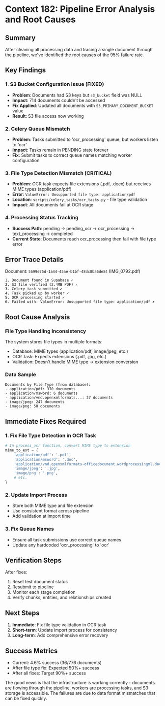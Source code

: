 # Context 182: Pipeline Error Analysis and Root Causes

## Summary
After cleaning all processing data and tracing a single document through the pipeline, we've identified the root causes of the 95% failure rate.

## Key Findings

### 1. S3 Bucket Configuration Issue (FIXED)
- **Problem**: Documents had S3 keys but `s3_bucket` field was NULL
- **Impact**: 714 documents couldn't be accessed
- **Fix Applied**: Updated all documents with `S3_PRIMARY_DOCUMENT_BUCKET` value
- **Result**: S3 file access now working

### 2. Celery Queue Mismatch
- **Problem**: Tasks submitted to 'ocr_processing' queue, but workers listen to 'ocr'
- **Impact**: Tasks remain in PENDING state forever
- **Fix**: Submit tasks to correct queue names matching worker configuration

### 3. File Type Detection Mismatch (CRITICAL)
- **Problem**: OCR task expects file extensions (.pdf, .docx) but receives MIME types (application/pdf)
- **Error**: `ValueError: Unsupported file type: application/pdf`
- **Location**: `scripts/celery_tasks/ocr_tasks.py` - file type validation
- **Impact**: All documents fail at OCR stage

### 4. Processing Status Tracking
- **Success Path**: pending → pending_ocr → ocr_processing → text_processing → completed
- **Current State**: Documents reach ocr_processing then fail with file type error

## Error Trace Details

Document: `5699e75d-1a44-45ae-b1bf-48dc8ba6de84` (IMG_0792.pdf)
```
1. Document found in Supabase ✓
2. S3 file verified (2.4MB PDF) ✓
3. Celery task submitted ✓
4. Task picked up by worker ✓
5. OCR processing started ✓
6. Failed with: ValueError: Unsupported file type: application/pdf ✗
```

## Root Cause Analysis

### File Type Handling Inconsistency
The system stores file types in multiple formats:
- Database: MIME types (application/pdf, image/jpeg, etc.)
- OCR Task: Expects extensions (.pdf, .jpg, etc.)
- Validation: Doesn't handle MIME type → extension conversion

### Data Sample
```
Documents by File Type (from database):
- application/pdf: 370 documents
- application/msword: 6 documents
- application/vnd.openxmlformats...: 27 documents
- image/jpeg: 247 documents
- image/png: 58 documents
```

## Immediate Fixes Required

### 1. Fix File Type Detection in OCR Task
```python
# In process_ocr function, convert MIME type to extension
mime_to_ext = {
    'application/pdf': '.pdf',
    'application/msword': '.doc',
    'application/vnd.openxmlformats-officedocument.wordprocessingml.document': '.docx',
    'image/jpeg': '.jpg',
    'image/png': '.png',
    # etc.
}
```

### 2. Update Import Process
- Store both MIME type and file extension
- Use consistent format across pipeline
- Add validation at import time

### 3. Fix Queue Names
- Ensure all task submissions use correct queue names
- Update any hardcoded 'ocr_processing' to 'ocr'

## Verification Steps

After fixes:
1. Reset test document status
2. Resubmit to pipeline
3. Monitor each stage completion
4. Verify chunks, entities, and relationships created

## Next Steps

1. **Immediate**: Fix file type validation in OCR task
2. **Short-term**: Update import process for consistency
3. **Long-term**: Add comprehensive error recovery

## Success Metrics
- Current: 4.6% success (36/776 documents)
- After file type fix: Expected 50%+ success
- After all fixes: Target 90%+ success

The good news is that the infrastructure is working correctly - documents are flowing through the pipeline, workers are processing tasks, and S3 storage is accessible. The failures are due to data format mismatches that can be fixed quickly.